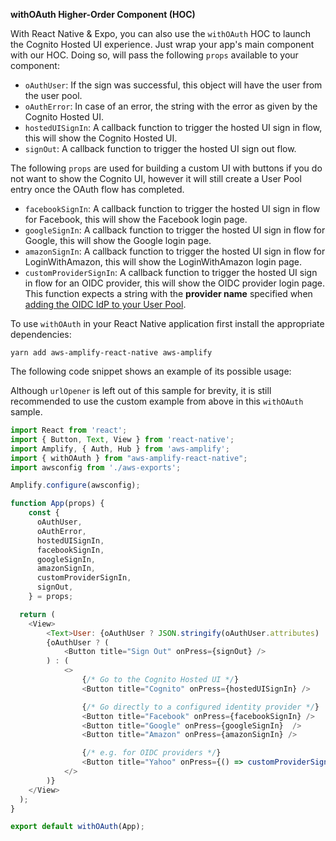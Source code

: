 **withOAuth Higher-Order Component (HOC)**

With React Native & Expo, you can also use the `withOAuth` HOC to launch the Cognito Hosted UI experience. Just wrap your app's main component with our HOC. Doing so, will pass the following `props` available to your component:

- `oAuthUser`: If the sign was successful, this object will have the user from the user pool.
- `oAuthError`: In case of an error, the string with the error as given by the Cognito Hosted UI.
- `hostedUISignIn`: A callback function to trigger the hosted UI sign in flow, this will show the Cognito Hosted UI.
- `signOut`: A callback function to trigger the hosted UI sign out flow.

<amplify-callout>

The following `props` are used for building a custom UI with buttons if you do not want to show the Cognito UI, however it will still create a User Pool entry once the OAuth flow has completed.

</amplify-callout>

- `facebookSignIn`: A callback function to trigger the hosted UI sign in flow for Facebook, this will show the Facebook login page.
- `googleSignIn`: A callback function to trigger the hosted UI sign in flow for Google, this will show the Google login page.
- `amazonSignIn`: A callback function to trigger the hosted UI sign in flow for LoginWithAmazon, this will show the LoginWithAmazon login page.
- `customProviderSignIn`: A callback function to trigger the hosted UI sign in flow for an OIDC provider, this will show the OIDC provider login page. This function expects a string with the **provider name** specified when [adding the OIDC  IdP to your User Pool](https://docs.aws.amazon.com/cognito/latest/developerguide/cognito-user-pools-oidc-idp.html#cognito-user-pools-oidc-idp-step-2).

To use `withOAuth` in your React Native application first install the appropriate dependencies:

```terminal
yarn add aws-amplify-react-native aws-amplify 
```

The following code snippet shows an example of its possible usage:

<amplify-callout>

Although `urlOpener` is left out of this sample for brevity, it is still recommended to use the custom example from above in this `withOAuth` sample.

</amplify-callout>

```javascript
import React from 'react';
import { Button, Text, View } from 'react-native';
import Amplify, { Auth, Hub } from 'aws-amplify';
import { withOAuth } from "aws-amplify-react-native";
import awsconfig from './aws-exports';

Amplify.configure(awsconfig);

function App(props) {
    const {
      oAuthUser,
      oAuthError,
      hostedUISignIn,
      facebookSignIn,
      googleSignIn,
      amazonSignIn,
      customProviderSignIn,
      signOut,
    } = props;

  return (
    <View>
        <Text>User: {oAuthUser ? JSON.stringify(oAuthUser.attributes) : 'None'}</Text>
        {oAuthUser ? (
            <Button title="Sign Out" onPress={signOut} />
        ) : (
            <>
                {/* Go to the Cognito Hosted UI */}
                <Button title="Cognito" onPress={hostedUISignIn} />

                {/* Go directly to a configured identity provider */}
                <Button title="Facebook" onPress={facebookSignIn} />
                <Button title="Google" onPress={googleSignIn}  />
                <Button title="Amazon" onPress={amazonSignIn} />

                {/* e.g. for OIDC providers */}
                <Button title="Yahoo" onPress={() => customProviderSignIn('Yahoo')} />
            </>
        )}
    </View>
  );
}

export default withOAuth(App);
``` 
